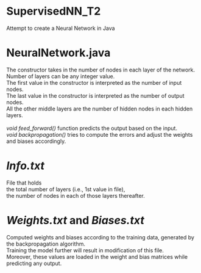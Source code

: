 # SupervisedNN_T2
Attempt to create a Neural Network in Java

# NeuralNetwork.java
The constructor takes in the number of nodes in each layer of the network. Number of layers can be any integer value. <br>
The first value in the constructor is interpreted as the number of input nodes.<br>
The last value in the constructor is interpreted as the number of output nodes.<br>
All the other middle layers are the number of hidden nodes in each hidden layers.<br>
<br>
*void feed_forward()* function predicts the output based on the input.<br>
*void backpropagation()* tries to compute the errors and adjust the weights and biases accordingly.<br>

# _Info.txt_
File that holds <br>
the total number of layers (i.e., 1st value in file), <br>
the number of nodes in each of those layers thereafter.

# _Weights.txt_ and _Biases.txt_
Computed weights and biases according to the training data, generated by the backpropagation algorithm.<br>
Training the model further will result in modification of this file.<br>
Moreover, these values are loaded in the weight and bias matrices while predicting any output.
